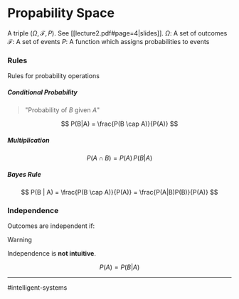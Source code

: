 # Propability Space
A triple $(\Omega, \mathcal{F}, P)$. See [[lecture2.pdf#page=4|slides]].
$\Omega$: A set of outcomes
$\mathcal{F}$: A set of events
$P$: A function which assigns probabilities to events

### Rules
Rules for probability operations

##### Conditional Probability
> "Probability of $B$ given $A$"

$$
P(B|A) = \frac{P(B \cap A)}{P(A)}
$$

##### Multiplication
$$
P(A \cap B) = P(A)\,P(B|A)
$$

##### Bayes Rule
$$
P(B | A) = \frac{P(B \cap A)}{P(A)} = \frac{P(A|B)P(B)}{P(A)}
$$

### Independence
Outcomes are independent if:

>[!warning]
>Independence is **not intuitive**.

$$
P(A) = P(B|A)
$$

---
#intelligent-systems
